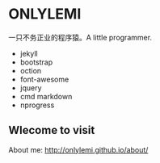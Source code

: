 # ONLYLEMI

一只不务正业的程序猿。A little programmer.

* jekyll
* bootstrap
* oction
* font-awesome
* jquery
* cmd markdown
* nprogress

## Wlecome to visit

About me: http://onlylemi.github.io/about/
